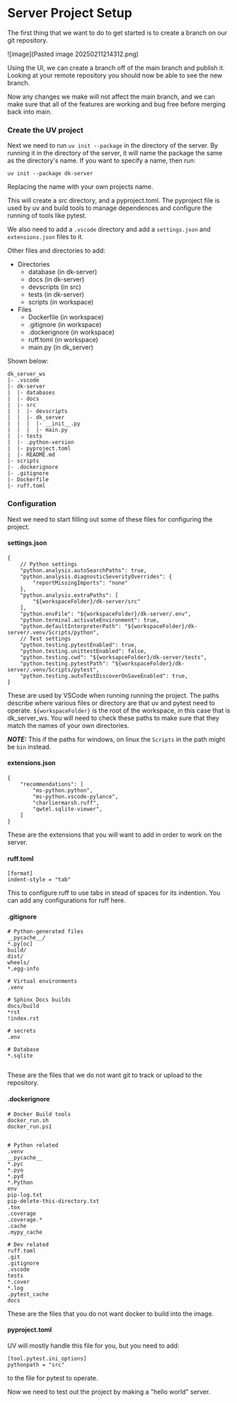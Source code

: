# Server Project Setup

The first thing that we want to do to get started is to create a branch on our git repository.

![image](Pasted image 20250211214312.png)

Using the UI, we can create a branch off of the main branch and publish it.  Looking at your remote repository you should now be able to see the new branch.

Now any changes we make will not affect the main branch, and we can make sure that all of the features are working and bug free before merging back into main.

### Create the UV project

Next we need to run `uv init --package` in the directory of the server.  By running it in the directory of the server, it will name the package the same as the directory's name.  If you want to specify a name, then run:

`uv init --package dk-server`

Replacing the name with your own projects name.

This will create a src directory, and a pyproject.toml.  The pyproject file is used by uv and build tools to manage dependences and configure the running of tools like pytest.

We also need to add a `.vscode` directory and add a `settings.json` and `extensions.json` files to it.

Other files and directories to add:

- Directories
	- database (in dk-server)
	- docs (in dk-server)
	- devscripts (in src)
	- tests (in dk-server)
	- scripts (in workspace)
- Files
	- Dockerfile (in workspace)
	- .gitignore (in workspace)
	- .dockerignore (in workspace)
	- ruff.toml (in workspace)
	- main.py (in dk_server)

Shown below:

```
dk_server_ws
|- .vscode
|- dk-server
|  |- databases
|  |- docs
|  |- src
|  |  |- devscripts
|  |  |- dk_server
|  |  |  |- __init__.py
|  |  |  |- main.py
|  |- tests
|  |- .python-version
|  |- pyproject.toml
|  |- README.md
|- scripts
|- .dockerignore
|- .gitignore
|- Dockerfile
|- ruff.toml
```

### Configuration

Next we need to start filling out some of these files for configuring the project.  

#### settings.json

```
{
	// Python settings
	"python.analysis.autoSearchPaths": true,
	"python.analysis.diagnosticSeverityOverrides": {
		"reportMissingImports": "none"
	},
	"python.analysis.extraPaths": [
		"${workspaceFolder}/dk-server/src"
	],
	"python.envFile": "${workspaceFolder}/dk-server/.env",
	"python.terminal.activateEnvironment": true,
	"python.defaultInterpreterPath": "${workspaceFolder}/dk-server/.venv/Scripts/python",
	// Test settings
	"python.testing.pytestEnabled": true,
	"python.testing.unittestEnabled": false,
	"python.testing.cwd": "${worksapceFolder}/dk-server/tests",
	"python.testing.pytestPath": "${workspaceFolder}/dk-server/.venv/Scripts/pytest",
	"python.testing.autoTestDiscoverOnSaveEnabled": true,
}
```

These are used by VSCode when running running the project.  The paths describe where various files or directory are that uv and pytest need to operate.  `${workspaceFolder}` is the root of the workspace, in this case that is dk_server_ws.  You will need to check these paths to make sure that they match the names of your own directories.  

***NOTE:***  This if the paths for windows, on linux the `Scripts` in the path might be `bin` instead.

#### extensions.json

```
{
	"recommendations": [
		"ms-python.python",
        "ms-python.vscode-pylance",
        "charliermarsh.ruff",
		"qwtel.sqlite-viewer",
	]
}
```

These are the extensions that you will want to add in order to work on the server.

#### ruff.toml

```
[format]
indent-style = "tab"
```

This to configure ruff to use tabs in stead of spaces for its indention.  You can add any configurations for ruff here.


#### .gitignore

```
# Python-generated files
__pycache__/
*.py[oc]
build/
dist/
wheels/
*.egg-info

# Virtual environments
.venv

# Sphinx Docs builds
docs/build
*rst
!index.rst

# secrets
.env

# Database
*.sqlite


```

These are the files that we do not want git to track or upload to the repository. 


#### .dockerignore

```
# Docker Build tools
docker_run.sh
docker_run.ps1


# Python related
.venv
__pycache__
*.pyc
*.pyo
*.pyd
*.Python
env
pip-log.txt
pip-delete-this-directory.txt
.tox
.coverage
.coverage.*
.cache
.mypy_cache

# Dev related
ruff.toml
.git
.gitignore
.vscode
tests
*.cover
*.log
.pytest_cache
docs
```

These are the files that you do not want docker to build into the image.

#### pyproject.toml

UV will mostly handle this file for you, but you need to add: 

```
[tool.pytest.ini_options]
pythonpath = "src"
```

to the file for pytest to operate.


Now we need to test out the project by making a "hello world" server.
